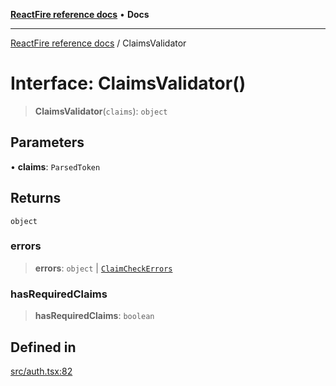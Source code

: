 [**ReactFire reference docs**](../README.md) • **Docs**

***

[ReactFire reference docs](../README.md) / ClaimsValidator

# Interface: ClaimsValidator()

> **ClaimsValidator**(`claims`): `object`

## Parameters

• **claims**: `ParsedToken`

## Returns

`object`

### errors

> **errors**: `object` \| [`ClaimCheckErrors`](ClaimCheckErrors.md)

### hasRequiredClaims

> **hasRequiredClaims**: `boolean`

## Defined in

[src/auth.tsx:82](https://github.com/Synapski/reactfire/blob/main/src/auth.tsx#L82)
